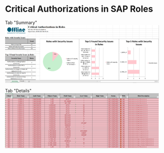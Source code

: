 # Critical Authorizations in SAP Roles

Tab "Summary"
![Screenshot](./img/roles_page1.png)

Tab "Details"
![Screenshot](./img/roles_page2.png)